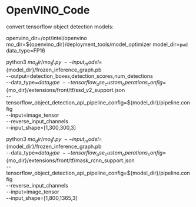 # OpenVINO_Code

convert tensorflow object detection models:

openvino_dir=/opt/intel/openvino
mo_dir=${openvino_dir}/deployment_tools/model_optimizer
model_dir=`pwd`
data_type=FP16

python3 ${mo_dir}/mo_tf.py       \
        --input_model=${model_dir}/frozen_inference_graph.pb        \
        --output=detection_boxes,detection_scores,num_detections        \
        --data_type=${data_type}   \
        --tensorflow_use_custom_operations_config=${mo_dir}/extensions/front/tf/ssd_v2_support.json   \
        --tensorflow_object_detection_api_pipeline_config=${model_dir}/pipeline.config   \
        --input=image_tensor \
        --reverse_input_channels \
        --input_shape=[1,300,300,3]


python3 ${mo_dir}/mo_tf.py      \
        --input_model=${model_dir}/frozen_inference_graph.pb      \
        --data_type=${data_type}     \
        --tensorflow_use_custom_operations_config=${mo_dir}/extensions/front/tf/mask_rcnn_support.json  \
        --tensorflow_object_detection_api_pipeline_config=${model_dir}/pipeline.config  \
        --reverse_input_channels  \
        --input=image_tensor   \
        --input_shape=[1,800,1365,3]
